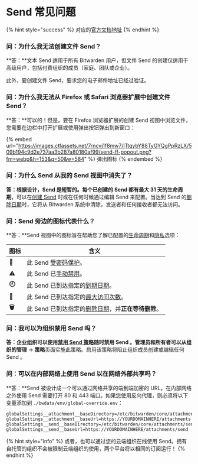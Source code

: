 # Send 常见问题

{% hint style="success" %}
对应的[官方文档地址](https://bitwarden.com/help/article/send-faqs/)
{% endhint %}

### 问：为什么我无法创建文件 Send？ <a href="#q-why-cant-i-create-a-file-send" id="q-why-cant-i-create-a-file-send"></a>

**答：**文本 Send 适用于所有 Bitwarden 用户，但文件 Send 的创建仅适用于高级用户，包括付费组织的成员（家庭、团队或企业）。

此外，要创建文件 Send，要求您的电子邮件地址已经过验证。

### 问：为什么我无法从 Firefox 或 Safari 浏览器扩展中创建文件 Send？ <a href="#q-why-cant-i-create-a-file-send-from-firefox-or-safari-browser-extension" id="q-why-cant-i-create-a-file-send-from-firefox-or-safari-browser-extension"></a>

**答：**可以的！但是，要在 Firefox 浏览器扩展的创建 Send 视图中浏览文件，您需要在边栏中打开扩展或使用弹出按钮弹出到新窗口：

{% embed url="https://images.ctfassets.net/7rncvj1f8mw7/lTtqybY88TyGYQgPpRzLX/509b194c9d2e737aa3b287a80180af99/send-ff-popout.png?fm=webp&h=153&q=50&w=584" %}
弹出图标
{% endembed %}

### 问：为什么 Send 从我的 Send 视图中消失了？ <a href="#q-why-are-sends-missing-from-my-send-view" id="q-why-are-sends-missing-from-my-send-view"></a>

**答：**根据设计，Send 是短暂的。每个已创建的 Send 都有**最大 31 天的生命周期**，可以在[创建 Send](create-a-send.md) 时或在任何时候通过编辑 Send 来配置。当达到 Send 的[删除日期](send-lifespan.md#deletion-date)时，它将从 Bitwarden 系统中清除，发送者和任何接收者都无法访问。

### 问：Send 旁边的图标代表什么？ <a href="#q-what-do-the-icons-next-to-my-sends-indicate" id="q-what-do-the-icons-next-to-my-sends-indicate"></a>

**答：**Send 视图中的图标旨在帮助您了解已配置的[生命周期](send-lifespan.md)和[隐私](send-privacy.md)选项：

| 图标‎     | ‎含义                                                                        |
| ------- | -------------------------------------------------------------------------- |
| **🔑**  | ‎此 Send ‎‎[受密码保护‎‎](send-privacy.md#send-passwords)。‎                      |
| **⚠️**  | ‎此 Send 已‎‎[手动禁用](send-lifespan.md#manually-disable-or-delete)‎‎。‎         |
| **🕘**  | ‎此 Send 已到达指定的‎‎[到期日期‎‎](send-lifespan.md#expiration-date)。‎               |
| **🚫**  | ‎此 Send 已到达指定‎‎的[最大访问次数](send-lifespan.md#maximum-access-count)‎‎。‎        |
| **🗑️** | ‎此 Send 已到达指定的‎‎[删除日期](send-lifespan.md#deletion-date)‎‎，并‎**‎正在等待删除‎‎**。‎ |

### 问：我可以为组织禁用 Send 吗？ <a href="#q-can-i-disable-send-for-my-organization" id="q-can-i-disable-send-for-my-organization"></a>

**答：**企业组织可以使用[禁用 Send 策略](../organizations/enterprise-policies.md#disable-send)随时禁用 Send 。管理员和所有者可以从组织的**管理** → **策略**页面实施此策略。启用该策略将阻止组织成员创建或编辑任何 Send 。

### 问：可以在内部网络上使用 Send 以在网络外部共享吗？ <a href="#q-can-send-be-used-on-an-internal-network-to-share-outside-of-the-network" id="q-can-send-be-used-on-an-internal-network-to-share-outside-of-the-network"></a>

**答：**Send 被设计成一个可以通过网络共享的端到端加密的 URL。在内部网络之外使用 Send 需要打开 80 和 443 端口。如果您使用反向代理，则必须将以下变量添加到 `./bwdata/env/global-override.env`：

```systemd
globalSettings__attachment__baseDirectory=/etc/bitwarden/core/attachments
globalSettings__attachment__baseUrl=https://YOURDOMAINHERE/attachments
globalSettings__send__baseDirectory=/etc/bitwarden/core/attachments/send
globalSettings__send__baseUrl=https://YOURDOMAINHERE/attachments/send
```

{% hint style="info" %}
或者，也可以通过您的云端组织在线使用 Send。拥有自托管的组织不会被限制云端组织的使用，两个平台将以相同的订阅运行！
{% endhint %}
